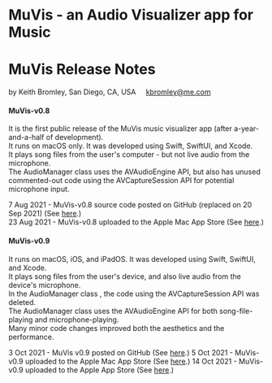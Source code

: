 #  MuVis - an Audio Visualizer app for Music
#  MuVis Release Notes
by Keith Bromley, San Diego, CA, USA &nbsp; &nbsp; kbromley@me.com


#### MuVis-v0.8  

It is the first public release of the MuVis music visualizer app (after a-year-and-a-half of development).  
It runs on macOS only. It was developed using Swift, SwiftUI, and Xcode.  
It plays song files from the user's computer - but not live audio from the microphone.  
The AudioManager class uses the AVAudioEngine API, but also has unused commented-out code using the AVCaptureSession API for potential microphone input.

 7 Aug 2021 - MuVis-v0.8 source code posted on GitHub (replaced on 20 Sep 2021) (See [here](https://github.com/Keith-43/MuVis-v0.8).)  
23 Aug 2021 - MuVis-v0.8 uploaded to the Apple Mac App Store (See [here](https://apps.apple.com/us/app/muvis-music-visualizer/id1582324352).)


#### MuVis-v0.9  

It runs on macOS, iOS, and iPadOS. It was developed using Swift, SwiftUI, and Xcode.  
It plays song files from the user's device, and also live audio from the device's microphone.  
In the AudioManager class , the code using the AVCaptureSession API was deleted.  
The AudioManager class uses the AVAudioEngine API for both song-file-playing and microphone-playing.  
Many minor code changes improved both the aesthetics and the performance.

3 Oct 2021 - MuVis v0.9 posted on GitHub (See [here](https://github.com/Keith-43/MuVis-v0.9).)
5 Oct 2021 - MuVis-v0.9 uploaded to the Apple Mac App Store (See [here](https://apps.apple.com/us/app/muvis-music-visualizer/id1582324352).)
14 Oct 2021 - MuVis-v0.9 uploaded to the Apple App Store (See [here](https://apps.apple.com/us/app/muvis-music-visualizer/id1582324352).)
